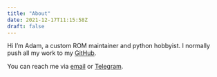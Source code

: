 ```yaml
---
title: "About"
date: 2021-12-17T11:15:58Z
draft: false
---
```



Hi I’m Adam, a custom ROM maintainer and python hobbyist. I normally push all my work to my [GitHub](https://github.com/goshawk22).

You can reach me via [email](mailto:goshawk22@tutanota.com) or [Telegram](https://t.me/goshawk22).
